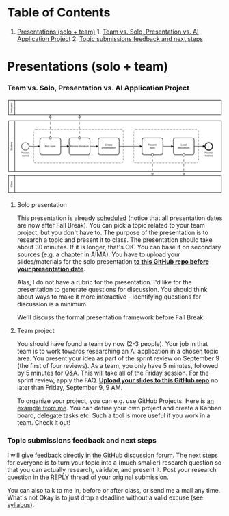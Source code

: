 
# Table of Contents

1.  [Presentations (solo + team)](#org9abc6f5)
        1.  [Team vs. Solo, Presentation vs. AI Application Project](#orgc179917)
        2.  [Topic submissions feedback and next steps](#org5db61b5)



<a id="org9abc6f5"></a>

# Presentations (solo + team)


<a id="orgc179917"></a>

### Team vs. Solo, Presentation vs. AI Application Project

![img](./img/solo.svg)

1.  Solo presentation

    This presentation is already [scheduled](https://github.com/birkenkrahe/ai482/blob/main/schedule.md) (notice that all
    presentation dates are now after Fall Break). You can pick a
    topic related to your team project, but you don't have to. The
    purpose of the presentation is to research a topic and present it
    to class. The presentation should take about 30 minutes. If it is
    longer, that's OK. You can base it on secondary sources (e.g. a
    chapter in AIMA). You have to upload your slides/materials for
    the solo presentation **[to this GitHub repo before your
    presentation date](https://github.com/birkenkrahe/ai482/tree/main/presentations)**.
    
    Alas, I do not have a rubric for the presentation. I'd like for
    the presentation to generate questions for discussion. You should
    think about ways to make it more interactive - identifying
    questions for discussion is a minimum.
    
    We'll discuss the formal presentation framework before Fall
    Break.

2.  Team project

    You should have found a team by now (2-3 people). Your job in
    that team is to work towards researching an AI application in a
    chosen topic area. You present your idea as part of the sprint
    review on September 9 (the first of four reviews). As a team, you
    only have 5 minutes, followed by 5 minutes for Q&A. This will
    take all of the Friday session. For the sprint review, apply the
    FAQ. **[Upload your slides to this GitHub repo](https://github.com/birkenkrahe/ai482/tree/main/3_ai_projects/1_sprint_review)** no later than
    Friday, September 9, 9 AM.
    
    To organize your project, you can e.g. use GitHub Projects. Here
    is [an example from me](https://github.com/birkenkrahe/ai482/projects/1). You can define your own project and create
    a Kanban board, delegate tasks etc. Such a tool is more useful if
    you work in a team. Check it out!


<a id="org5db61b5"></a>

### Topic submissions feedback and next steps

I will give feedback directly [in the GitHub discussion forum](https://github.com/birkenkrahe/ai482/discussions/4). The
next steps for everyone is to turn your topic into a (much
smaller) research question so that you can actually research,
validate, and present it. Post your research question in the REPLY
thread of your original submission.

You can also talk to me in, before or after class, or send me a
mail any time. What's not Okay is to just drop a deadline without
a valid excuse (see [syllabus](https://github.com/birkenkrahe/ai482/blob/main/syllabus.md#assignments-and-honor-code)).

